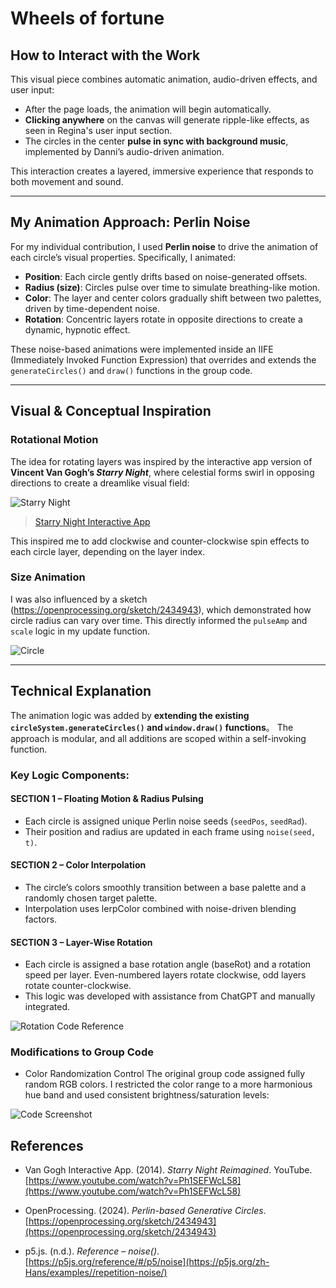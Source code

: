 # Wheels of fortune

## How to Interact with the Work

This visual piece combines automatic animation, audio-driven effects, and user input:

- After the page loads, the animation will begin automatically.
- **Clicking anywhere** on the canvas will generate ripple-like effects, as seen in Regina's user input section.
- The circles in the center **pulse in sync with background music**, implemented by Danni’s audio-driven animation.

This interaction creates a layered, immersive experience that responds to both movement and sound.

---

## My Animation Approach: Perlin Noise

For my individual contribution, I used **Perlin noise** to drive the animation of each circle’s visual properties. Specifically, I animated:

- **Position**: Each circle gently drifts based on noise-generated offsets.
- **Radius (size)**: Circles pulse over time to simulate breathing-like motion.
- **Color**: The layer and center colors gradually shift between two palettes, driven by time-dependent noise.
- **Rotation**: Concentric layers rotate in opposite directions to create a dynamic, hypnotic effect.

These noise-based animations were implemented inside an IIFE (Immediately Invoked Function Expression) that overrides and extends the `generateCircles()` and `draw()` functions in the group code.

---

## Visual & Conceptual Inspiration

### Rotational Motion

The idea for rotating layers was inspired by the interactive app version of **Vincent Van Gogh’s _Starry Night_**, where celestial forms swirl in opposing directions to create a dreamlike visual field:

![Starry Night](libraries/untitled_work_13.jpg)

> [ Starry Night Interactive App](https://www.youtube.com/watch?v=Ph1SEFWcL58)

This inspired me to add clockwise and counter-clockwise spin effects to each circle layer, depending on the layer index.

### Size Animation

I was also influenced by a sketch (https://openprocessing.org/sketch/2434943), which demonstrated how circle radius can vary over time. This directly informed the `pulseAmp` and `scale` logic in my update function.

![Circle](libraries/untitled_work_14.jpg)


---

## Technical Explanation

The animation logic was added by **extending the existing `circleSystem.generateCircles()` and `window.draw()` functions**。 The approach is modular, and all additions are scoped within a self-invoking function.

### Key Logic Components:

#### SECTION 1 – Floating Motion & Radius Pulsing

- Each circle is assigned unique Perlin noise seeds (`seedPos`, `seedRad`).
- Their position and radius are updated in each frame using `noise(seed, t)`.

#### SECTION 2 – Color Interpolation

- The circle’s colors smoothly transition between a base palette and a randomly chosen target palette.
- Interpolation uses lerpColor combined with noise-driven blending factors.

#### SECTION 3 – Layer-Wise Rotation

- Each circle is assigned a base rotation angle (baseRot) and a rotation speed per layer.
Even-numbered layers rotate clockwise, odd layers rotate counter-clockwise.
- This logic was developed with assistance from ChatGPT and manually integrated.

![Rotation Code Reference](libraries/IMG_2139.jpg)

### Modifications to Group Code

- Color Randomization Control
The original group code assigned fully random RGB colors. I restricted the color range to a more harmonious hue band and used consistent brightness/saturation levels:

![Code Screenshot](libraries/untitled_work_12.jpg)

## References

- Van Gogh Interactive App. (2014). *Starry Night Reimagined*. YouTube.  
  [https://www.youtube.com/watch?v=Ph1SEFWcL58](https://www.youtube.com/watch?v=Ph1SEFWcL58)

- OpenProcessing. (2024). *Perlin-based Generative Circles*.  
  [https://openprocessing.org/sketch/2434943](https://openprocessing.org/sketch/2434943)

- p5.js. (n.d.). *Reference – noise()*.  
  [https://p5js.org/reference/#/p5/noise](https://p5js.org/zh-Hans/examples//repetition-noise/)

